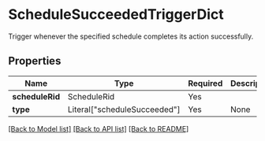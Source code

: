 # ScheduleSucceededTriggerDict

Trigger whenever the specified schedule completes its action
successfully.


## Properties
| Name | Type | Required | Description |
| ------------ | ------------- | ------------- | ------------- |
**scheduleRid** | ScheduleRid | Yes |  |
**type** | Literal["scheduleSucceeded"] | Yes | None |


[[Back to Model list]](../../README.md#models-v2-link) [[Back to API list]](../../README.md#documentation-for-api-endpoints) [[Back to README]](../../README.md)
